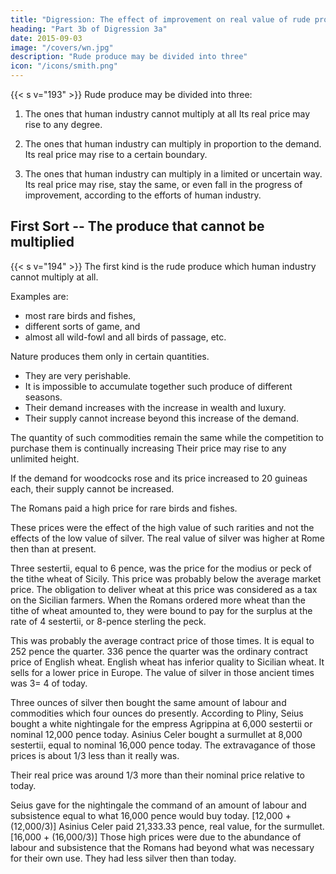 ```yaml
---
title: "Digression: The effect of improvement on real value of rude produce"
heading: "Part 3b of Digression 3a"
date: 2015-09-03
image: "/covers/wn.jpg"
description: "Rude produce may be divided into three"
icon: "/icons/smith.png"
---
```




{{< s v="193" >}} Rude produce may be divided into three:

1. The ones that human industry cannot multiply at all
Its real price may rise to any degree.

2. The ones that human industry can multiply in proportion to the demand.
Its real price may rise to a certain boundary.

3. The ones that human industry can multiply in a limited or uncertain way.
Its real price may rise, stay the same, or even fall in the progress of improvement, according to the efforts of human industry.


## First Sort -- The produce that cannot be multiplied

{{< s v="194" >}} The first kind is the rude produce which human industry cannot multiply at all.

Examples are:
- most rare birds and fishes,
- different sorts of game, and
- almost all wild-fowl and all birds of passage, etc.

Nature produces them only in certain quantities. 
- They are very perishable.
- It is impossible to accumulate together such produce of different seasons.
- Their demand increases with the increase in wealth and luxury.
- Their supply cannot increase beyond this increase of the demand.

The quantity of such commodities remain the same while the competition to purchase them is continually increasing
Their price may rise to any unlimited height.

If the demand for woodcocks rose and its price increased to 20 guineas each, their supply cannot be increased.

The Romans paid a high price for rare birds and fishes.

These prices were the effect of the high value of such rarities and not the effects of the low value of silver.
The real value of silver was higher at Rome then than at present.

Three sestertii, equal to 6 pence, was the price for the modius or peck of the tithe wheat of Sicily.
This price was probably below the average market price.
The obligation to deliver wheat at this price was considered as a tax on the Sicilian farmers.
When the Romans ordered more wheat than the tithe of wheat amounted to, they were bound to pay for the surplus at the rate of 4 sestertii, or 8-pence sterling the peck.

This was probably the average contract price of those times.
It is equal to 252 pence the quarter.
336 pence the quarter was the ordinary contract price of English wheat.
English wheat has inferior quality to Sicilian wheat.
It sells for a lower price in Europe.
The value of silver in those ancient times was 3= 4 of today.

Three ounces of silver then bought the same amount of labour and commodities which four ounces do presently.
According to Pliny, Seius bought a white nightingale for the empress Agrippina at 6,000 sestertii or nominal 12,000 pence today.
Asinius Celer bought a surmullet at 8,000 sestertii, equal to nominal 16,000 pence today.
The extravagance of those prices is about 1/3 less than it really was.

Their real price was around 1/3 more than their nominal price relative to today.

Seius gave for the nightingale the command of an amount of labour and subsistence equal to what 16,000 pence would buy today. [12,000 + (12,000/3)]
Asinius Celer paid 21,333.33 pence, real value, for the surmullet. [16,000 + (16,000/3)]
Those high prices were due to the abundance of labour and subsistence that the Romans had beyond what was necessary for their own use.
They had less silver then than today.
